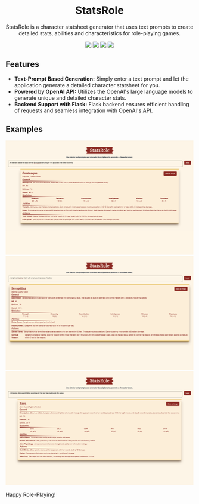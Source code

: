 <h1 align='center'>
StatsRole
</h1>
<p align='center'>
StatsRole is a character statsheet generator that uses text prompts to create detailed stats, abilities and characteristics for role-playing games.
</p>
<p align='center'>
<img src="https://img.shields.io/badge/React-20232A?style=for-the-badge&logo=react&logoColor=61DAFB" />
<img src="https://img.shields.io/badge/Flask-000000?style=for-the-badge&logo=flask&logoColor=white" />
<img src="https://img.shields.io/badge/TypeScript-007ACC?style=for-the-badge&logo=typescript&logoColor=white" />
<img src="https://img.shields.io/badge/ChatGPT-74aa9c?style=for-the-badge&logo=openai&logoColor=white" />
</p>

## Features
- **Text-Prompt Based Generation:** Simply enter a text prompt and let the application generate a detailed character statsheet for you.
- **Powered by OpenAI API:** Utilizes the OpenAI's large language models to generate unique and detailed character stats.
- **Backend Support with Flask:** Flask backend ensures efficient handling of requests and seamless integration with OpenAI's API.

## Examples

![Example 1](images/example1.png)
![Exanple 2](images/example2.png)
![Example 3](images/example3.png)

Happy Role-Playing!
